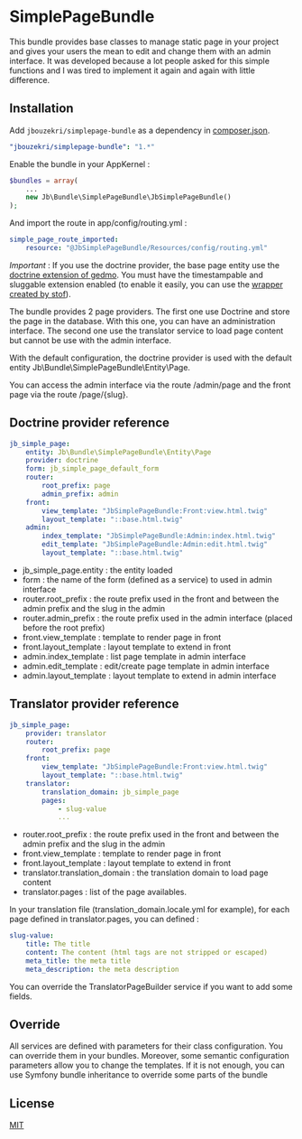 SimplePageBundle
================

This bundle provides base classes to manage static page in your project and gives your users the mean to edit and change them with an admin interface.
It was developed because a lot people asked for this simple functions and I was tired to implement it again and again with little difference.

Installation
------------

Add `jbouzekri/simplepage-bundle` as a dependency in [composer.json](composer.json).

``` yml
"jbouzekri/simplepage-bundle": "1.*"
```

Enable the bundle in your AppKernel :

``` php
$bundles = array(
    ...
    new Jb\Bundle\SimplePageBundle\JbSimplePageBundle()
);
```

And import the route in app/config/routing.yml :

``` yml
simple_page_route_imported:
    resource: "@JbSimplePageBundle/Resources/config/routing.yml"
```

*Important* : If you use the doctrine provider, the base page entity use the [doctrine extension of gedmo](https://packagist.org/packages/gedmo/doctrine-extensions).
You must have the timestampable and sluggable extension enabled (to enable it easily, you can use the [wrapper created by stof](https://github.com/stof/StofDoctrineExtensionsBundle)).

The bundle provides 2 page providers. The first one use Doctrine and store the page in the database. With this one, you can have an administration interface. The
second one use the translator service to load page content but cannot be use with the admin interface.

With the default configuration, the doctrine provider is used with the default entity Jb\Bundle\SimplePageBundle\Entity\Page.

You can access the admin interface via the route /admin/page and the front page via the route /page/{slug}.

Doctrine provider reference
---------------------------

``` yml
jb_simple_page:
    entity: Jb\Bundle\SimplePageBundle\Entity\Page
    provider: doctrine
    form: jb_simple_page_default_form
    router:
        root_prefix: page
        admin_prefix: admin
    front:
        view_template: "JbSimplePageBundle:Front:view.html.twig"
        layout_template: "::base.html.twig"
    admin:
        index_template: "JbSimplePageBundle:Admin:index.html.twig"
        edit_template: "JbSimplePageBundle:Admin:edit.html.twig"
        layout_template: "::base.html.twig"
```

* jb_simple_page.entity : the entity loaded
* form : the name of the form (defined as a service) to used in admin interface
* router.root_prefix : the route prefix used in the front and between the admin prefix and the slug in the admin
* router.admin_prefix : the route prefix used in the admin interface (placed before the root prefix)
* front.view_template : template to render page in front
* front.layout_template : layout template to extend in front
* admin.index_template : list page template in admin interface
* admin.edit_template : edit/create page template in admin interface
* admin.layout_template : layout template to extend in admin interface

Translator provider reference
---------------------------

``` yml
jb_simple_page:
    provider: translator
    router:
        root_prefix: page
    front:
        view_template: "JbSimplePageBundle:Front:view.html.twig"
        layout_template: "::base.html.twig"
    translator:
        translation_domain: jb_simple_page
        pages:
            - slug-value
            ...
```

* router.root_prefix : the route prefix used in the front and between the admin prefix and the slug in the admin
* front.view_template : template to render page in front
* front.layout_template : layout template to extend in front
* translator.translation_domain : the translation domain to load page content
* translator.pages : list of the page availables.

In your translation file (translation_domain.locale.yml for example), for each page defined in translator.pages, you can defined :

``` yml
slug-value:
    title: The title
    content: The content (html tags are not stripped or escaped)
    meta_title: the meta title
    meta_description: the meta description
```

You can override the TranslatorPageBuilder service if you want to add some fields.

Override
--------

All services are defined with parameters for their class configuration. You can override them in your bundles.
Moreover, some semantic configuration parameters allow you to change the templates.
If it is not enough, you can use Symfony bundle inheritance to override some parts of the bundle

License
-------

[MIT](LICENSE)